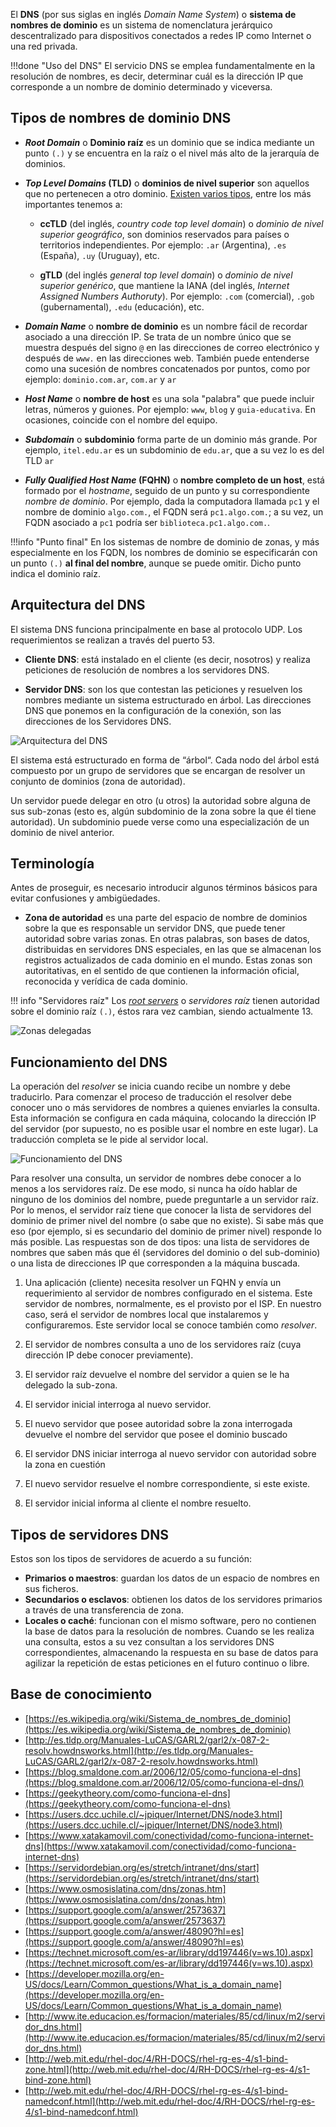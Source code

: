 El **DNS** (por sus siglas en inglés _Domain Name System_) o **sistema de nombres de dominio** es un sistema de nomenclatura jerárquico descentralizado para dispositivos conectados a redes IP como Internet o una red privada.

!!!done "Uso del DNS"
		El servicio DNS se emplea fundamentalmente en la resolución de nombres, es decir, determinar cuál es la dirección IP que corresponde a un nombre de dominio determinado y viceversa. 

## Tipos de nombres de dominio DNS

* **_Root Domain_** o **Dominio raíz** es un dominio que se indica mediante un punto `(.)` y se encuentra en la raíz o el nivel más alto de la jerarquía de dominios. 

* **_Top Level Domains_ (TLD)** o **dominios de nivel superior** son aquellos que no pertenecen a otro dominio. [Existen varios tipos](https://es.wikipedia.org/wiki/Dominio_de_nivel_superior), entre los más importantes tenemos a: 

	- **ccTLD**	(del inglés, _country code top level domain_) o _dominio de nivel superior geográfico_, son dominios reservados para países o territorios independientes. Por ejemplo: `.ar` (Argentina), `.es` (España), `.uy` (Uruguay), etc.

	- **gTLD** (del inglés _general top level domain_) o _dominio de nivel superior genérico_, que mantiene la IANA (del inglés, _Internet Assigned Numbers Authoruty_). Por ejemplo: `.com` (comercial), `.gob` (gubernamental), `.edu` (educación), etc.  

* **_Domain Name_** o **nombre de dominio** es un nombre fácil de recordar asociado a una dirección IP. Se trata de un nombre único que se muestra después del signo `@` en las direcciones de correo electrónico y después de `www.` en las direcciones web. También puede entenderse como una sucesión de nombres concatenados por puntos, como por ejemplo: `dominio.com.ar`, `com.ar` y `ar`

* **_Host Name_** o **nombre de host** es una sola "palabra" que puede incluir letras, números y guiones. Por ejemplo: `www`, `blog` y `guia-educativa`. En ocasiones, coincide con el nombre del equipo. 

* **_Subdomain_** o **subdominio** forma parte de un dominio más grande. Por ejemplo, `itel.edu.ar` es un subdominio de `edu.ar`, que a su vez lo es del TLD `ar`

* **_Fully Qualified Host Name_ (FQHN)** o **nombre completo de un host**, está formado por el _hostname_, seguido de un punto y su correspondiente _nombre de dominio_. Por ejemplo, dada la computadora llamada `pc1` y el nombre de dominio `algo.com.`, el FQDN será `pc1.algo.com.`; a su vez, un FQDN asociado a `pc1` podría ser `biblioteca.pc1.algo.com.`. 

!!!info "Punto final"
		En los sistemas de nombre de dominio de zonas, y más especialmente en los FQDN, los nombres de dominio se especificarán con un punto `(.)` **al final del nombre**, aunque se puede omitir. Dicho punto indica el dominio raíz. 



## Arquitectura del DNS
El sistema DNS funciona principalmente en base al protocolo UDP. Los requerimientos se realizan a través del puerto 53.

* **Cliente DNS**: está instalado en el cliente (es decir, nosotros) y realiza peticiones de resolución de nombres a los servidores DNS.

* **Servidor DNS**: son los que contestan las peticiones y resuelven los nombres mediante un sistema estructurado en árbol. Las direcciones DNS que ponemos en la configuración de la conexión, son las direcciones de los Servidores DNS.

![Arquitectura del DNS](imgDNS/dnsArbol.png)

El sistema está estructurado en forma de “árbol“. Cada nodo del árbol está compuesto por un grupo de servidores que se encargan de resolver un conjunto de dominios (zona de autoridad). 

Un servidor puede delegar en otro (u otros) la autoridad sobre alguna de sus sub-zonas (esto es, algún subdominio de la zona sobre la que él tiene autoridad). Un subdominio puede verse como una especialización de un dominio de nivel anterior. 


## Terminología
Antes de proseguir, es necesario introducir algunos términos básicos para evitar confusiones y ambigüedades. 

* **Zona de autoridad** es una parte del espacio de nombre de dominios sobre la que es responsable un servidor DNS, que puede tener autoridad sobre varias zonas. En otras palabras, son bases de datos, distribuidas en servidores DNS especiales, en las que se almacenan los registros actualizados de cada dominio en el mundo. Estas zonas son autoritativas, en el sentido de que contienen la información oficial, reconocida y verídica de cada dominio.

!!! info "Servidores raíz"
		Los [_root servers_](http://www.root-servers.org/) o _servidores raíz_ tienen autoridad sobre el dominio raíz `(.)`, éstos rara vez cambian, siendo actualmente 13.

![Zonas delegadas](imgDNS/zonas.jpg)

## Funcionamiento del DNS

La operación del _resolver_ se inicia cuando recibe un nombre y debe traducirlo. Para comenzar el proceso de traducción el resolver debe conocer uno o más servidores de nombres a quienes enviarles la consulta. Esta información se configura en cada máquina, colocando la dirección IP del servidor (por supuesto, no es posible usar el nombre en este lugar). La traducción completa se le pide al servidor local.

![Funcionamiento del DNS](imgDNS/funcionamientoDNS.png)

Para resolver una consulta, un servidor de nombres debe conocer a lo menos a los servidores raíz. De ese modo, si nunca ha oído hablar de ninguno de los dominios del nombre, puede preguntarle a un servidor raíz. Por lo menos, el servidor raíz tiene que conocer la lista de servidores del dominio de primer nivel del nombre (o sabe que no existe). Si sabe más que eso (por ejemplo, si es secundario del dominio de primer nivel) responde lo más posible. Las respuestas son de dos tipos: una lista de servidores de nombres que saben más que él (servidores del dominio o del sub-dominio) o una lista de direcciones IP que corresponden a la máquina buscada. 


1. Una aplicación (cliente) necesita resolver un FQHN y envía un requerimiento al servidor de nombres configurado en el sistema. Este servidor de nombres, normalmente, es el provisto por el ISP. En nuestro caso, será el servidor de nombres local que instalaremos y configuraremos. Este servidor local se conoce también como _resolver_.

2. El servidor de nombres consulta a uno de los servidores raíz (cuya dirección IP debe conocer previamente).

3. El servidor raíz devuelve el nombre del servidor a quien se le ha delegado la sub-zona.
    
4. El servidor inicial interroga al nuevo servidor.

5. El nuevo servidor que posee autoridad sobre la zona interrogada devuelve el nombre del servidor que posee el dominio buscado

6. El servidor DNS iniciar interroga al nuevo servidor con autoridad sobre la zona en cuestión

7. El nuevo servidor resuelve el nombre correspondiente, si este existe.

8. El servidor inicial informa al cliente el nombre resuelto.


## Tipos de servidores DNS

Estos son los tipos de servidores de acuerdo a su función:

* **Primarios o maestros**: guardan los datos de un espacio de nombres en sus ficheros.
* **Secundarios o esclavos**: obtienen los datos de los servidores primarios a través de una transferencia de zona.
* **Locales o caché**: funcionan con el mismo software, pero no contienen la base de datos para la resolución de nombres. Cuando se les realiza una consulta, estos a su vez consultan a los servidores DNS correspondientes, almacenando la respuesta en su base de datos para agilizar la repetición de estas peticiones en el futuro continuo o libre.

## Base de conocimiento
* [https://es.wikipedia.org/wiki/Sistema_de_nombres_de_dominio](https://es.wikipedia.org/wiki/Sistema_de_nombres_de_dominio)
* [http://es.tldp.org/Manuales-LuCAS/GARL2/garl2/x-087-2-resolv.howdnsworks.html](http://es.tldp.org/Manuales-LuCAS/GARL2/garl2/x-087-2-resolv.howdnsworks.html)
* [https://blog.smaldone.com.ar/2006/12/05/como-funciona-el-dns](https://blog.smaldone.com.ar/2006/12/05/como-funciona-el-dns/)
* [https://geekytheory.com/como-funciona-el-dns](https://geekytheory.com/como-funciona-el-dns)
* [https://users.dcc.uchile.cl/~jpiquer/Internet/DNS/node3.html](https://users.dcc.uchile.cl/~jpiquer/Internet/DNS/node3.html)
* [https://www.xatakamovil.com/conectividad/como-funciona-internet-dns](https://www.xatakamovil.com/conectividad/como-funciona-internet-dns)
* [https://servidordebian.org/es/stretch/intranet/dns/start](https://servidordebian.org/es/stretch/intranet/dns/start)
* [https://www.osmosislatina.com/dns/zonas.htm](https://www.osmosislatina.com/dns/zonas.htm)
* [https://support.google.com/a/answer/2573637](https://support.google.com/a/answer/2573637)
* [https://support.google.com/a/answer/48090?hl=es](https://support.google.com/a/answer/48090?hl=es)
* [https://technet.microsoft.com/es-ar/library/dd197446(v=ws.10).aspx](https://technet.microsoft.com/es-ar/library/dd197446(v=ws.10).aspx)
* [https://developer.mozilla.org/en-US/docs/Learn/Common_questions/What_is_a_domain_name](https://developer.mozilla.org/en-US/docs/Learn/Common_questions/What_is_a_domain_name)
* [http://www.ite.educacion.es/formacion/materiales/85/cd/linux/m2/servidor_dns.html](http://www.ite.educacion.es/formacion/materiales/85/cd/linux/m2/servidor_dns.html)
* [http://web.mit.edu/rhel-doc/4/RH-DOCS/rhel-rg-es-4/s1-bind-zone.html](http://web.mit.edu/rhel-doc/4/RH-DOCS/rhel-rg-es-4/s1-bind-zone.html)
* [http://web.mit.edu/rhel-doc/4/RH-DOCS/rhel-rg-es-4/s1-bind-namedconf.html](http://web.mit.edu/rhel-doc/4/RH-DOCS/rhel-rg-es-4/s1-bind-namedconf.html)